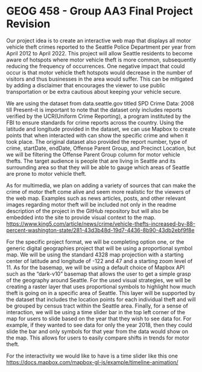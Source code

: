 # GEOG 458 - Group AA3 Final Project Revision

Our project idea is to create an interactive web map that displays all motor vehicle theft crimes reported to the Seattle Police Department per year from April 2012 to April 2022. This project will allow Seattle residents to become aware of hotspots where motor vehicle theft is more common, subsequently reducing the frequency of occurrences. One negative impact that could occur is that motor vehicle theft hotspots would decrease in the number of visitors and thus businesses in the area would suffer. This can be mitigated by adding a disclaimer that encourages the viewer to use public transportation or be extra cautious about keeping your vehicle secure. 

We are using the dataset from data.seattle.gov titled SPD Crime Data: 2008 till Present–it is important to note that the dataset only includes reports verified by the UCR(Uniform Crime Reporting), a program instituted by the FBI to ensure standards for crime reports across the country. Using the latitude and longitude provided in the dataset, we can use Mapbox to create points that when interacted with can show the specific crime and when it took place. The original dataset also provided the report number, type of crime, startDate, endDate, Offense Parent Group, and Precinct Location, but we will be filtering the Offense Parent Group column for motor vehicle thefts. The target audience is people that are living in Seattle and its surrounding area so that they will be able to gauge which areas of Seattle are prone to motor vehicle theft.

As for multimedia, we plan on adding a variety of sources that can make the crime of motor theft come alive and seem more realistic for the viewers of the web map. Examples such as news articles, posts, and other relevant images regarding motor theft will be included not only in the readme description of the project in the GitHub repository but will also be embedded into the site to provide visual context to the map.
https://www.king5.com/article/news/crime/vehicle-thefts-increased-by-88-percent-washington-state/281-43d3b48d-19d7-4436-8b90-43db2ebf9f8e


For the specific project format, we will be completing option one, or the generic digital geographies project that will be using a proportional symbol map. We will be using the standard 4328 map projection with a starting center of latitude and longitude of  -122 and 47 and a starting zoom level of 11. As for the basemap, we will be using a default choice of Mapbox API such as the “dark-v10” basemap that allows the user to get a simple grasp of the geography around Seattle. For the used visual strategies, we will be creating a raster layer that uses proportional symbols to highlight how much theft is going on in a specific area of Seattle. This layer will be supported by the dataset that includes the location points for each individual theft and will be grouped by census tract within the Seattle area. Finally, for a sense of interaction, we will be using a time slider bar in the top left corner of the map for users to slide based on the year that they wish to see data for. For example, if they wanted to see data for only the year 2018, then they could slide the bar and only symbols for that year from the data would show on the map. This allows for users to easily compare shifts in trends for motor theft.

For the interactivity we would like to have is a time slider like this one https://docs.mapbox.com/mapbox-gl-js/example/timeline-animation/
